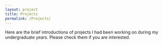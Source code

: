```yaml
---
layout: project
title: Projects
permalink: /Projects/
---
```


Here are the brief introductions of projects I had been working on during my undergraduate years. Please check them if you are interested.
